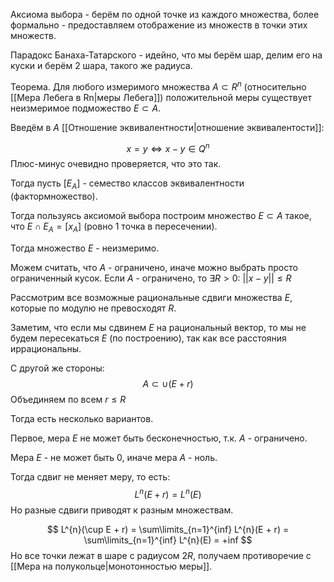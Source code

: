 Аксиома выбора - берём по одной точке из каждого множества, более формально - предоставляем отображение из множеств в точки этих множеств.

Парадокс Банаха-Татарского - идейно, что мы берём шар, делим его на куски и берём 2 шара, такого же радиуса.

Теорема. Для любого измеримого множества $A \subset R^{n}$ (относительно [[Мера Лебега в Rn|меры Лебега]]) положительной меры существует неизмеримое подможество $E \subset A$.

Введём в $A$ [[Отношение эквивалентности|отношение эквивалентости]]:

$$
x = y \iff x - y \in Q^{n}
$$
Плюс-минус очевидно проверяется, что это так.

Тогда пусть $[E_{A}]$ - семество классов эквивалентности (фактормножество).

Тогда пользуясь аксиомой выбора построим множество $E \subset A$ такое, что $E \cap E_{A} = [x_{A}]$ (ровно 1 точка в пересечении).

Тогда множество $E$ - неизмеримо.

Можем считать, что $A$ - ограничено, иначе можно выбрать просто ограниченный кусок.
Если $A$ - ограничено, то $\exists R > 0$: $||x - y|| \leq R$

Рассмотрим все возможные рациональные сдвиги множества $E$, которые по модулю не превосходят $R$.

Заметим, что если мы сдвинем $E$ на рациональный вектор, то мы не будем пересекаться $E$ (по построению), так как все расстояния иррациональны.

С другой же стороны:
$$
A \subset \cup (E + r)
$$
Объединяем по всем $r \leq R$

Тогда есть несколько вариантов.

Первое, мера $E$ не может быть бесконечностью, т.к. $A$ - ограничено.

Мера $E$ - не может быть 0, иначе мера $A$ - ноль.

Тогда сдвиг не меняет меру, то есть:
$$
L^{n}(E + r) = L^{n}(E)
$$
Но разные сдвиги приводят к разным множествам.

$$
L^{n}(\cup E + r) = \sum\limits_{n=1}^{inf} L^{n}(E + r) = \sum\limits_{n=1}^{inf} L^{n}(E) = +inf
	$$Но все точки лежат в шаре с радиусом $2R$, получаем противоречие с [[Мера на полукольце|монотонностью меры]].

